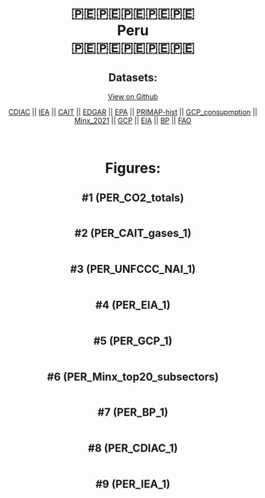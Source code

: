 
<center>
<h1 align="center">
🇵🇪🇵🇪🇵🇪🇵🇪🇵🇪
<br>
Peru
<br>
🇵🇪🇵🇪🇵🇪🇵🇪🇵🇪
</h1>
<h2>Datasets:</h2>
<p><a href="https://github.com/dquintani/GreenhouseData/tree/master/country_data/PER_Peru/data">View on Github</a>
<br></p><p><a href="data/PER_CDIAC.csv">CDIAC</a> || <a href="data/PER_IEA.csv">IEA</a> || <a href="data/PER_CAIT.csv">CAIT</a> || <a href="data/PER_EDGAR.csv">EDGAR</a> || <a href="data/PER_EPA.csv">EPA</a> || <a href="data/PER_PRIMAP-hist.csv">PRIMAP-hist</a> || <a href="data/PER_GCP_consupmption.csv">GCP_consupmption</a> || <a href="data/PER_Minx_2021.csv">Minx_2021</a> || <a href="data/PER_GCP.csv">GCP</a> || <a href="data/PER_EIA.csv">EIA</a> || <a href="data/PER_BP.csv">BP</a> || <a href="data/PER_FAO.csv">FAO</a></p><p><br></p>
<h1>Figures:</h1><h2>#1 (PER_CO2_totals)</h2>
<p><img alt="" src="figures/PER_CO2_totals.png" /></p><h2>#2 (PER_CAIT_gases_1)</h2>
<p><img alt="" src="figures/PER_CAIT_gases_1.png" /></p><h2>#3 (PER_UNFCCC_NAI_1)</h2>
<p><img alt="" src="figures/PER_UNFCCC_NAI_1.png" /></p><h2>#4 (PER_EIA_1)</h2>
<p><img alt="" src="figures/PER_EIA_1.png" /></p><h2>#5 (PER_GCP_1)</h2>
<p><img alt="" src="figures/PER_GCP_1.png" /></p><h2>#6 (PER_Minx_top20_subsectors)</h2>
<p><img alt="" src="figures/PER_Minx_top20_subsectors.png" /></p><h2>#7 (PER_BP_1)</h2>
<p><img alt="" src="figures/PER_BP_1.png" /></p><h2>#8 (PER_CDIAC_1)</h2>
<p><img alt="" src="figures/PER_CDIAC_1.png" /></p><h2>#9 (PER_IEA_1)</h2>
<p><img alt="" src="figures/PER_IEA_1.png" /></p>